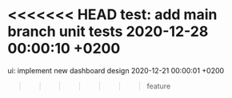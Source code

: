 <<<<<<< HEAD
test: add main branch unit tests 2020-12-28 00:00:10 +0200
=======
ui: implement new dashboard design 2020-12-21 00:00:01 +0200
>>>>>>> feature
